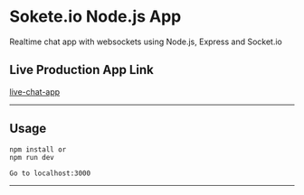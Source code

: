 # Sokete.io Node.js App
Realtime chat app with websockets using Node.js, Express and Socket.io 

## Live Production App Link
[live-chat-app]()

---
## Usage
```
npm install or
npm run dev

Go to localhost:3000
```
---
